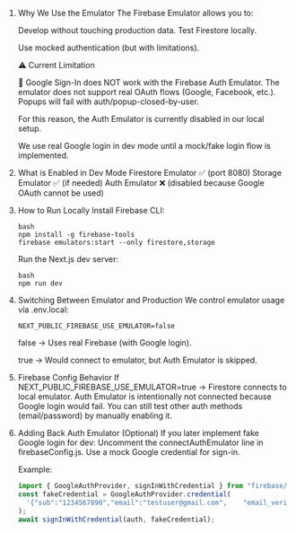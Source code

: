 
1. Why We Use the Emulator
    The Firebase Emulator allows you to:

    Develop without touching production data.
    Test Firestore locally.

    Use mocked authentication (but with limitations).

    ⚠️ Current Limitation

    🔴 Google Sign-In does NOT work with the Firebase Auth Emulator.
    The emulator does not support real OAuth flows (Google, Facebook,   etc.).
    Popups will fail with auth/popup-closed-by-user.

    For this reason, the Auth Emulator is currently disabled in our     local setup.

    We use real Google login in dev mode until a mock/fake login flow   is implemented.

2. What is Enabled in Dev Mode
    Firestore Emulator ✅ (port 8080)
    Storage Emulator ✅ (if needed)
    Auth Emulator ❌ (disabled because Google OAuth cannot be used)

3. How to Run Locally
    Install Firebase CLI:
    ```
    bash
    npm install -g firebase-tools
    firebase emulators:start --only firestore,storage
    ```
    Run the Next.js dev server:
    ```
    bash
    npm run dev
    ```
4. Switching Between Emulator and Production
    We control emulator usage via .env.local:
    ```env
    NEXT_PUBLIC_FIREBASE_USE_EMULATOR=false
    ```
    false → Uses real Firebase (with Google login).

    true → Would connect to emulator, but Auth Emulator is skipped.

5. Firebase Config Behavior
If NEXT_PUBLIC_FIREBASE_USE_EMULATOR=true → Firestore connects to local emulator.
Auth Emulator is intentionally not connected because Google login would fail.
You can still test other auth methods (email/password) by manually enabling it.

6. Adding Back Auth Emulator (Optional)
    If you later implement fake Google login for dev:
    Uncomment the connectAuthEmulator line in firebaseConfig.js.
    Use a mock Google credential for sign-in.

    Example:
    ```js
    import { GoogleAuthProvider, signInWithCredential } from "firebase/ auth";
    const fakeCredential = GoogleAuthProvider.credential(
      '{"sub":"1234567890","email":"testuser@gmail.com",    "email_verified":true}'
    );
    await signInWithCredential(auth, fakeCredential);
    ```